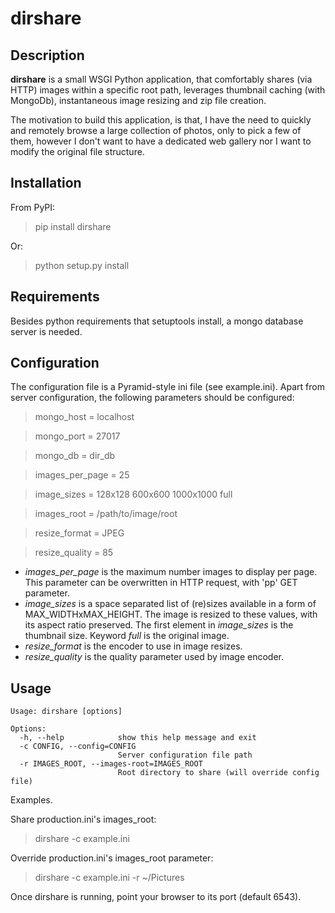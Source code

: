dirshare
========

Description
-----------
**dirshare** is a small WSGI Python application, that comfortably shares (via HTTP) images within a specific root path, leverages thumbnail caching (with MongoDb), instantaneous image resizing and zip file creation.

The motivation to build this application, is that, I have the need to quickly and remotely browse a large collection of photos, only to pick a few of them, however I don't want to have a dedicated web gallery nor I want to modify the original file structure.


Installation
------------

From PyPI:
> pip install dirshare

Or:
> python setup.py install


Requirements
------------
Besides python requirements that setuptools install, a mongo database server is needed.


Configuration
-------------
The configuration file is a Pyramid-style ini file (see example.ini). Apart from server configuration, the following parameters should be configured:
> mongo_host = localhost

> mongo_port = 27017

> mongo_db = dir_db

> images_per_page = 25

> image_sizes = 128x128 600x600 1000x1000 full

> images_root = /path/to/image/root

> resize_format = JPEG

> resize_quality = 85

* _images\_per\_page_ is the maximum number images to display per page. This parameter can be overwritten in HTTP request, with 'pp' GET parameter.  
* _image\_sizes_ is a space separated list of (re)sizes available in a form of MAX\_WIDTHxMAX\_HEIGHT. The image is resized to these values, with its aspect ratio preserved. The first element in _image\_sizes_ is the thumbnail size. Keyword _full_ is the original image.
* _resize\_format_ is the encoder to use in image resizes.
* _resize\_quality_ is the quality parameter used by image encoder.


Usage
-----
    Usage: dirshare [options]

    Options:
      -h, --help            show this help message and exit
      -c CONFIG, --config=CONFIG
                            Server configuration file path
      -r IMAGES_ROOT, --images-root=IMAGES_ROOT
                            Root directory to share (will override config file)



Examples.

Share production.ini's images_root:
> dirshare -c example.ini

Override production.ini's images_root parameter:
> dirshare -c example.ini -r ~/Pictures


Once dirshare is running, point your browser to its port (default 6543).

